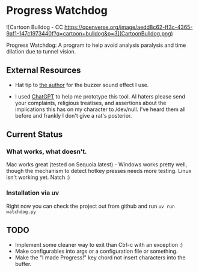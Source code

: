 # Progress Watchdog

![Cartoon Bulldog - CC
https://openverse.org/image/aedd8c62-ff3c-4365-9af1-147c1973440f?q=cartoon+bulldog&p=3](CartoonBulldog.png)

Progress Watchdog: A program to help avoid analysis paralysis and time dilation due to tunnel vision.

## External Resources

- Hat tip to [the author](https://pixabay.com/sound-effects/buzzer-or-wrong-answer-20582/) 
for the buzzer sound effect I use.

- I used [ChatGPT](https://chatgpt.com/) to help me prototype this tool. AI
haters please send your complaints, religious treatises, and assertions about
the implications this has on my character to /dev/null. I've heard them all
before and frankly I don't give a rat's posterior.

## Current Status

### What works, what doesn't.
Mac works great (tested on Sequoia.latest) - Windows works pretty well, though
the mechanism to detect hotkey presses needs more testing. Linux isn't working
yet. Natch :)

### Installation via uv

Right now you can check the project out from github and run `uv run watchdog.py`

## TODO

- Implement some cleaner way to exit than Ctrl-c with an exception :)
- Make configurables into args or a configuration file or something.
- Make the "I made Progress!" key chord not insert characters into the buffer.
